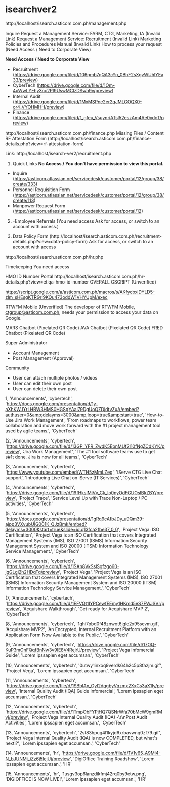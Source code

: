 # isearchver2

<!-------------------------------------------------------->
<!-- MANAGEMENT  -->
<!-------------------------------------------------------->
http://localhost/isearch.asticom.com.ph/management.php

Inquire
Request a Management Service: FARM, CTG, Marketing, IA (Invalid Link)
Request a Management Service: Recruitment (Invalid Link)
Marketing Policies and Procedures Manual (Invalid Link)
How to process your request (Need Access / Need to Corporate View)

**Need Access / Need to Corporate View**
- Recruitment (https://drive.google.com/file/d/106pmb7qQA3cYn_0BhF2sXgvWUhlYEa33/preview)
- CyberTech (https://drive.google.com/file/d/1Om-4xWwLYEhy3nc2PI9UswMClzDSwh9v/preview)
- Internal Audit (https://drive.google.com/file/d/1MxMSPne2er2qJMLGOQX0-or4_VYOHMHH/preview)
- Finance (https://drive.google.com/file/d/1_gfeu_VsuynriATsl52eszAm4Ae0xdcT/preview)



<!-------------------------------------------------------->
<!-- FINANCE  -->
<!-------------------------------------------------------->
http://localhost/isearch.asticom.com.ph/finance.php
Missing Files / Content
RF Attestation Form  (http://localhost/isearch.asticom.com.ph/finance-details.php?view=rf-attestation-form)


<!-------------------------------------------------------->
<!-- RECRUITMENT  -->
<!-------------------------------------------------------->

Link: http://localhost/isearch-ver2/recruitment.php


1. Quick Links
**No Access / You don't have permission to view this portal.**
- Inquire (https://asticom.atlassian.net/servicedesk/customer/portal/12/group/38/create/333)
- Personnel Requisition Form (https://asticom.atlassian.net/servicedesk/customer/portal/12/group/38/create/113)
- Manpower Request Form (https://asticom.atlassian.net/servicedesk/customer/portal/12)

2. -Employee Referrals (You need access Ask for access, or switch to an account with access.)


3. Data Policy Form (http://localhost/isearch.asticom.com.ph/recruitment-details.php?view=data-policy-form)
Ask for access, or switch to an account with access




<!-------------------------------------------------------->
<!-- HR  -->
<!-------------------------------------------------------->
http://localhost/isearch.asticom.com.ph/hr.php


Timekeeping
You need access


HMO ID Number Portal
http://localhost/isearch.asticom.com.ph/hr-details.php?view=etiqa-hmo-id-number
OVERALL GSCRIPT (Unverified)






<!-------------------------------------------------------->
<!-- INDEX  -->
<!-------------------------------------------------------->


https://script.google.com/a/asticom.com.ph/macros/s/AKfycbxiDYLD5-zlm_sHEsgKTRGri9KQu473oddW1VHYUpM/exec

RTWFM Mobile (Unverified)
The developer of RTWFM Mobile, ctgroup@asticom.com.ph, needs your permission to access your data on Google.



MARS Chatbot (Pixelated QR Code)
AVA Chatbot (Pixelated QR Code)
FRED Chatbot (Pixelated QR Code)
















<!-- Phase 2 iSearch -->

Super Administrator
- Account Management
- Post Management (Approval)

Community
- User can attach multiple photos / videos
- User can edit their own post
- User can delete their own post


















1,
'Announcements',
'cybertech',
'https://docs.google.com/presentation/d/1y-aXhKWJYrLHBW3HMS0HGSgYAai79DgUoQZDjdtvZuA/embed?authuser=0&amp;delayms=3000&amp;loop=true&amp;start=true',
'How-to-Use Jira Work Management',
'From roadmaps to workflows, power team collaboration and move work forward with the #1 project management tool used by agile teams.',
'CyberTech'


(2,
'Announcements',
'cybertech',
'https://drive.google.com/file/d/13GP_YFR_ZwdK5EbnMUf2l10fNgZCdKYK/preview',
'Jira Work Management',
'The #1 tool software teams use to get s#1t done. Jira is now for all teams.',
'CyberTech'


(3,
'Announcements',
'cybertech',
'https://www.youtube.com/embed/WTH5zMmLZeg',
'iServe CTG Live Chat support',
'Introducing Live Chat on iServe (IT Services)',
'CyberTech'


(4,
'Announcements',
'cybertech',
'https://drive.google.com/file/d/19fHksIMlVv_Ck_lo0nyOdFGUOslBkZBY/preview',
'Project Trace',
'Service Level Up with Trace Non-Laptop / PC activities',
'CyberTech'


(5,
'Announcements',
'cybertech',
'https://docs.google.com/presentation/d/1gRq9cAfbJDy_u9Qm39-ajpp3VXvubUIG001K_QJzBmk/embed?delayms=3000&start=true&slide=id.g13fca2fbe37_0_0',
'Project Vega: ISO Certification',
'Project Vega is an ISO Certification that covers Integrated Management Systems (IMS), ISO 27001 (ISMS) Information Security Management System and ISO 20000 (ITSM) Information Technology Service Management.',
'CyberTech'


(6,
'Announcements',
'cybertech',
'https://drive.google.com/file/d/1SAn8VkSslSgfzgo60-jqGLgj2h2HDqTq/preview',
'Project Vega',
'Project Vega is an ISO Certification that covers Integrated Management Systems (IMS), ISO 27001 (ISMS) Information Security Management System and ISO 20000 (ITSM) Information Technology Service Management.',
'CyberTech'


(7,
'Announcements',
'cybertech',
'https://drive.google.com/file/d/1EFVQt1IYPCewfEEmy1HKmd5eS7FWJSVr/preview',
'Acquishare Walkthrough',
'Get ready for Acquishare MVP 2',
'CyberTech'


(8,
'Announcements',
'cybertech',
'1qhi7pbd0f48znwot6jglc2x95sevm.gif',
'Acquishare MVP2',
'An Encrypted, Internal Recruitment Platform with an Application Form Now Available to the Public.',
'CyberTech'


(9,
'Announcements',
'cybertech',
'https://drive.google.com/file/d/17OQ-KuP3mOnFQqfBnNw3v9IE8V4RejrU/preview',
'Project Vega Infomercial Guide',
'Lorem ipssapien eget accumsan.',
'CyberTech'


(10,
'Announcements',
'cybertech',
'0utwy1inxoq9verdk64h2c5p8fazjm.gif',
'Project Vega',
'Lorem ipssapien eget accumsan.',
'CyberTech'


(11,
'Announcements',
'cybertech',
'https://drive.google.com/file/d/1SBbIAn_Oyl2dqgbyVqzmx2XxCs3aX1Iy/preview',
'Internal Quality Audit (IQA) Guide Infomercial',
'Lorem ipssapien eget accumsan.',
'CyberTech'


(12,
'Announcements',
'cybertech',
'https://drive.google.com/file/d/1TmpObFYPjHQ7QSNrWfa70bMcW9gmRMvj/preview',
'Project Vega Internal Quality Audit (IQA) -\r\nPost Audit Activities',
'Lorem ipssapien eget accumsan.',
'CyberTech'


(13,
'Announcements',
'cybertech',
'2st83hpug4l1kyjd6xrbavwnq0zf79.gif',
'Project Vega Internal Quality Audit (IQA) is now COMPLETED, but what\'s next!?',
'Lorem ipssapien eget accumsan.',
'CyberTech'


(14,
'Announcements',
'hr',
'https://drive.google.com/file/d/1V1v65_A9Mi4-N_bJUNMj_iZz6j5lejUj/preview',
'DigiOffice Training Roadshow',
'Lorem ipssapien eget accumsan.',
'HR'


(15,
'Announcements',
'hr',
'1usgv3op6lanzdikfmj42rq0by9etw.png',
'DIGIOFFICE IS NOW LIVE!',
'Lorem ipssapien eget accumsan.',
'HR'
